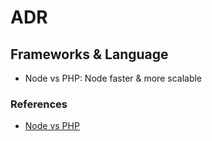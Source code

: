 # ADR

## Frameworks & Language
 - Node vs PHP: Node faster & more scalable

### References
- [Node vs PHP](https://www.educba.com/node-js-vs-php-performance/)